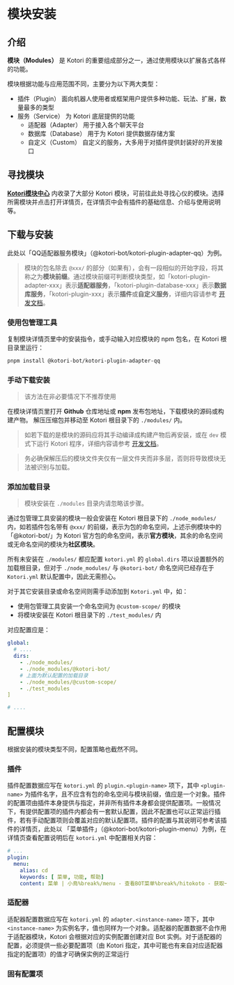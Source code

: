 # 模块安装

## 介绍

**模块（Modules）** 是 Kotori 的重要组成部分之一，通过使用模块以扩展各式各样的功能。

模块根据功能与应用范围不同，主要分为以下两大类型：

- 插件（Plugin） 面向机器人使用者或框架用户提供多种功能、玩法、扩展，数量最多的类型
- 服务（Service） 为 Kotori 底层提供的功能
    - 适配器（Adapter） 用于接入各个聊天平台
    - 数据库（Database） 用于为 Kotori 提供数据存储方案
    - 自定义（Custom） 自定义的服务，大多用于对插件提供封装好的开发接口

## 寻找模块
**[Kotori模块中心](../modules)** 内收录了大部分 Kotori 模块，可前往此处寻找心仪的模块。选择所需模块并点击打开详情页，在详情页中会有插件的基础信息、介绍与使用说明等。
## 下载与安装

此处以「QQ适配器服务模块」（@kotori-bot/kotori-plugin-adapter-qq）为例。

> 模块的包名除去 `@xxx/` 的部分（如果有），会有一段相似的开始字段，将其称之为**模块前缀**。通过模块前缀可判断模块类型，如「kotori-plugin-adapter-xxx」表示**适配器服务**，「kotori-plugin-database-xxx」表示**数据库服务**，「kotori-plugin-xxx」表示**插件**或**自定义服务**，详细内容请参考 [开发文档]()。

### 使用包管理工具

复制模块详情页里中的安装指令，或手动输入对应模块的 npm 包名，在 Kotori 根目录里运行：

```bash
pnpm install @kotori-bot/kotori-plugin-adapter-qq
```

### 手动下载安装
> 该方法在非必要情况下不推荐使用

在模块详情页里打开 **Github** 仓库地址或 **npm** 发布包地址，下载模块的源码或构建产物。
解压压缩包并移动至 Kotori 根目录下的 `./modules/` 内。
> 如若下载的是模块的源码应将其手动编译成构建产物后再安装，或在 `dev` 模式下运行 Kotori 程序，详细内容请参考 [开发文档]()。

> 务必确保解压后的模块文件夹仅有一层文件夹而非多层，否则将导致模块无法被识别与加载。

### 添加加载目录

> 模块安装在 `./modules` 目录内请忽略该步骤。

通过包管理工具安装的模块一般会安装在 Kotori 根目录下的 `./node_modules/` 内，如若插件包名带有 `@xxx/` 的前缀，表示为包的命名空间，上述示例模块中的「@kotori-bot/」为 Kotori 官方包的命名空间，表示**官方模块**，其余的命名空间或无命名空间的模块为**社区模块**。

所有未安装在 `./modules/` 都应配置 `kotori.yml` 的 `global.dirs` 项以设置额外的加载根目录，但对于 `./node_modules/` 与 `@kotori-bot/` 命名空间已经存在于 `Kotori.yml` 默认配置中，因此无需担心。

对于其它安装目录或命名空间则需手动添加到 `Kotori.yml` 中，如：

-   使用包管理工具安装一个命名空间为 `@custom-scope/` 的模块
-   将模块安装在 Kotori 根目录下的 `./test_modules/` 内

对应配置应是：

```yaml
global:
  # ....
  dirs:
    - ./node_modules/
    - ./node_modules/@kotori-bot/ 
    # 上面为默认配置的加载目录
    - ./node_modules/@custom-scope/
    - ./test_modules
]

# ....
```

## 配置模块
根据安装的模块类型不同，配置策略也截然不同。
### 插件
插件配置数据应写在 `kotori.yml` 的 `plugin.<plugin-name>` 项下，其中 `<plugin-name>` 为插件名字，且不应含有包的命名空间与模块前缀，值应是一个对象。插件的配置项由插件本身提供与指定，并非所有插件本身都会提供配置项。一般情况下，有提供配置项的插件内都会有一套默认配置，因此不配置也可以正常运行插件，若有手动配置项则会覆盖对应的默认配置项。插件的配置与其说明可参考该插件的详情页，此处以 「菜单插件」（@kotori-bot/kotori-plugin-menu）为例，在详情页查看配置说明后在 `kotori.yml` 中配置相关内容：

```yaml
# ...
plugin:
  menu:
    alias: cd
    keywords: [ 菜单, 功能, 帮助]
    content: 菜单 | 小鳥%break%/menu - 查看BOT菜单%break%/hitokoto - 获取一条一言%break%ByHotaru
```

### 适配器
适配器配置数据应写在 `kotori.yml` 的 `adapter.<instance-name>` 项下，其中 `<instance-name>` 为实例名字，值也同样为一个对象。适配器的配置数据不会作用于适配器模块，Kotori 会根据对应的实例配置创建对应 Bot 实例。对于适配器的配置，必须提供一些必要配置项（由 Kotori 指定，其中可能也有来自对应适配器指定的配置项）的值才可确保实例的正常运行

### 固有配置项

<!-- old ↓

**适配器（ Adapter ）** 是 模块 中的一种，也是 Kotori 功能的重要组成部分之一，用于接入各个 聊天平台 。

将插件根文件夹或单文件放置在`plugins/`目录下，Kotori会自动加载该目录下的所有相关文件

插件加载目录配置kotori.yml

收集插件将不定期更新，你可以直接通过**Pull Request**的方式将你的插件加入(或更新时)到仓库并更新`docs/PLUGINS.md`中的插件列表信息
 -->
